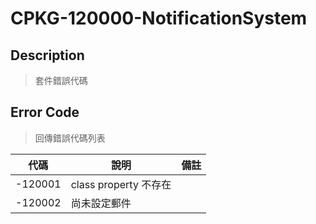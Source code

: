 # CPKG-120000-NotificationSystem

## Description

> 套件錯誤代碼

## Error Code

> 回傳錯誤代碼列表

| 代碼    | 說明                                  | 備註                   |
|--------|---------------------------------------|------------------------|
| -120001 | class property 不存在                  |                        |
| -120002 | 尚未設定郵件              |                        |
